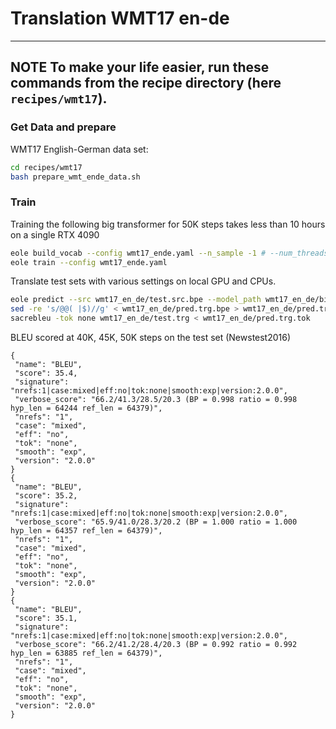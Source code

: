 # Translation WMT17 en-de

---
**NOTE**
To make your life easier, run these commands from the recipe directory (here `recipes/wmt17`).
---

### Get Data and prepare

WMT17 English-German data set:

```bash
cd recipes/wmt17
bash prepare_wmt_ende_data.sh
```

### Train

Training the following big transformer for 50K steps takes less than 10 hours on a single RTX 4090

```bash
eole build_vocab --config wmt17_ende.yaml --n_sample -1 # --num_threads 4
eole train --config wmt17_ende.yaml
```

Translate test sets with various settings on local GPU and CPUs.

```bash
eole predict --src wmt17_en_de/test.src.bpe --model_path wmt17_en_de/bigwmt17/step_50000 --beam_size 5 --batch_size 4096 --batch_type tokens --output wmt17_en_de/pred.trg.bpe --gpu 0
sed -re 's/@@( |$)//g' < wmt17_en_de/pred.trg.bpe > wmt17_en_de/pred.trg.tok
sacrebleu -tok none wmt17_en_de/test.trg < wmt17_en_de/pred.trg.tok
```

BLEU scored at 40K, 45K, 50K steps on the test set (Newstest2016)

```
{
 "name": "BLEU",
 "score": 35.4,
 "signature": "nrefs:1|case:mixed|eff:no|tok:none|smooth:exp|version:2.0.0",
 "verbose_score": "66.2/41.3/28.5/20.3 (BP = 0.998 ratio = 0.998 hyp_len = 64244 ref_len = 64379)",
 "nrefs": "1",
 "case": "mixed",
 "eff": "no",
 "tok": "none",
 "smooth": "exp",
 "version": "2.0.0"
}
{
 "name": "BLEU",
 "score": 35.2,
 "signature": "nrefs:1|case:mixed|eff:no|tok:none|smooth:exp|version:2.0.0",
 "verbose_score": "65.9/41.0/28.3/20.2 (BP = 1.000 ratio = 1.000 hyp_len = 64357 ref_len = 64379)",
 "nrefs": "1",
 "case": "mixed",
 "eff": "no",
 "tok": "none",
 "smooth": "exp",
 "version": "2.0.0"
}
{
 "name": "BLEU",
 "score": 35.1,
 "signature": "nrefs:1|case:mixed|eff:no|tok:none|smooth:exp|version:2.0.0",
 "verbose_score": "66.2/41.2/28.4/20.3 (BP = 0.992 ratio = 0.992 hyp_len = 63885 ref_len = 64379)",
 "nrefs": "1",
 "case": "mixed",
 "eff": "no",
 "tok": "none",
 "smooth": "exp",
 "version": "2.0.0"
}

```
